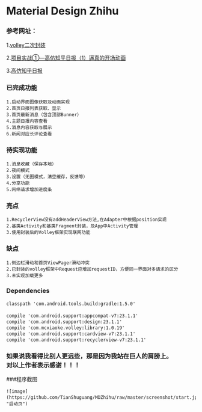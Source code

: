 # Material Design Zhihu

### 参考网址：
1.[volley二次封装](http://www.cnblogs.com/summers/p/4398679.html "悬停显示")

  
2.[项目实战①—高仿知乎日报（1）逼真的开场动画](http://blog.csdn.net/jack_king007/article/details/41751573 "悬停显示")
  
3.[高仿知乎日报](https://github.com/iKrelve/KuaiHu "悬停显示")

### 已完成功能
    1.启动界面图像获取及动画实现
    2.首页日报列表获取、显示
    3.首页最新消息（包含顶部Bunner）
    4.主题日报内容查看
    5.消息内容获取与展示
    6.新闻对应长评论查看
    
### 待实现功能
    1.消息收藏（保存本地）
    2.夜间模式
    3.设置（无图模式，清空缓存，反馈等）
    4.分享功能
    5.网络请求增加进度条

### 亮点
    1.RecyclerView没有addHeaderView方法,在Adapter中根据position实现
    2.基类Activity和基类Fragment封装，及App中Activity管理
    3.使用封装后的Volley框架实现联网功能

### 缺点
    1.侧边栏滑动和首页ViewPager滑动冲突
    2.已封装的volley框架中Request应增加requestID，方便同一界面对多请求的区分
    3.未实现加载更多

### Dependencies

    classpath 'com.android.tools.build:gradle:1.5.0'

    compile 'com.android.support:appcompat-v7:23.1.1'
    compile 'com.android.support:design:23.1.1'
    compile 'com.mcxiaoke.volley:library:1.0.19'
    compile 'com.android.support:cardview-v7:23.1.1'
    compile 'com.android.support:recyclerview-v7:23.1.1'

### 如果说我看得比别人更远些，那是因为我站在巨人的肩膀上。<br> 对以上作者表示感谢！！！


###程序截图

    ![image](https://github.com/TianShuguang/MDZhihu/raw/master/screenshot/start.jpg "启动页")  








  
